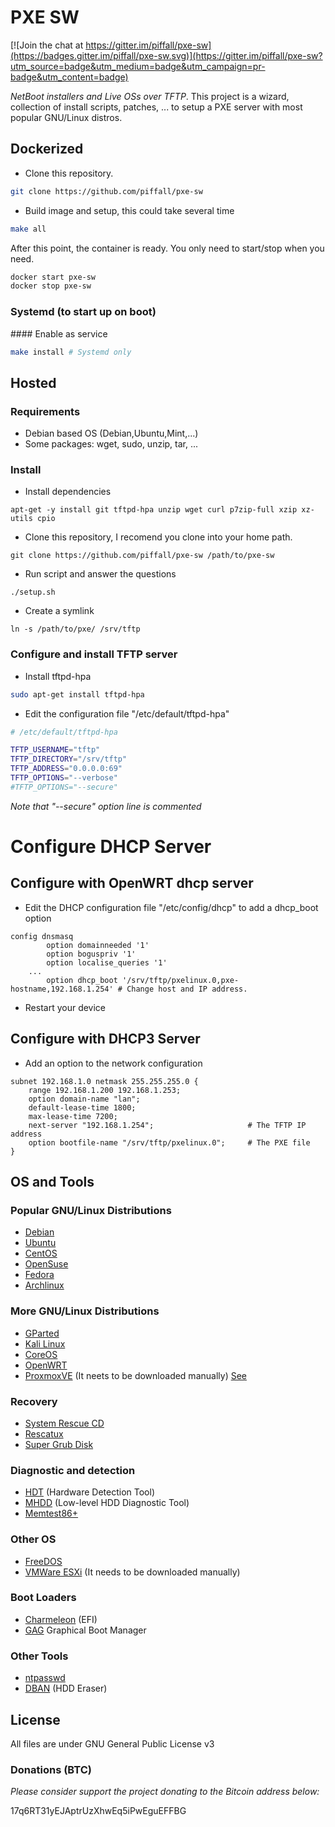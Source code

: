 # PXE SW

[![Join the chat at https://gitter.im/piffall/pxe-sw](https://badges.gitter.im/piffall/pxe-sw.svg)](https://gitter.im/piffall/pxe-sw?utm_source=badge&utm_medium=badge&utm_campaign=pr-badge&utm_content=badge)

*NetBoot installers and Live OSs over TFTP*. This project is a wizard,
collection of install scripts, patches, ... to setup a PXE server with
most popular GNU/Linux distros.

## Dockerized

- Clone this repository.
```bash
git clone https://github.com/piffall/pxe-sw
```

- Build image and setup, this could take several time
```bash
make all
```

After this point, the container is ready. You only need to start/stop when you
need.

```bash
docker start pxe-sw
docker stop pxe-sw
```

### Systemd (to start up on boot)

#### Enable as service
```bash
make install # Systemd only
```

## Hosted

### Requirements

- Debian based OS (Debian,Ubuntu,Mint,...)
- Some packages: wget, sudo, unzip, tar, ...

### Install

- Install dependencies
```
apt-get -y install git tftpd-hpa unzip wget curl p7zip-full xzip xz-utils cpio
```

- Clone this repository, I recomend you clone into your home path.
```
git clone https://github.com/piffall/pxe-sw /path/to/pxe-sw
```

- Run script and answer the questions
```
./setup.sh
```

- Create a symlink
```
ln -s /path/to/pxe/ /srv/tftp
```

### Configure and install TFTP server

- Install tftpd-hpa
```bash
sudo apt-get install tftpd-hpa
```

- Edit the configuration file "/etc/default/tftpd-hpa"
```bash
# /etc/default/tftpd-hpa

TFTP_USERNAME="tftp"
TFTP_DIRECTORY="/srv/tftp"
TFTP_ADDRESS="0.0.0.0:69"
TFTP_OPTIONS="--verbose"
#TFTP_OPTIONS="--secure"
```

*Note that "--secure" option line is commented*

# Configure DHCP Server

## Configure with OpenWRT dhcp server

- Edit the DHCP configuration file "/etc/config/dhcp" to add a dhcp\_boot option
```
config dnsmasq
        option domainneeded '1'
        option boguspriv '1'
        option localise_queries '1'
	...
        option dhcp_boot '/srv/tftp/pxelinux.0,pxe-hostname,192.168.1.254' # Change host and IP address.
```
- Restart your device

## Configure with DHCP3 Server

- Add an option to the network configuration
```
subnet 192.168.1.0 netmask 255.255.255.0 {
	range 192.168.1.200 192.168.1.253;
	option domain-name "lan";
	default-lease-time 1800;
	max-lease-time 7200;
	next-server "192.168.1.254";                     # The TFTP IP address
	option bootfile-name "/srv/tftp/pxelinux.0";     # The PXE file
}
```

## OS and Tools

### Popular GNU/Linux Distributions
- [Debian](http://www.debian.org)
- [Ubuntu](http://www.ubuntu.com)
- [CentOS](https://www.centos.org)
- [OpenSuse](https://www.opensuse.org)
- [Fedora](https://getfedora.org/)
- [Archlinux](https://www.archlinux.org/)

### More GNU/Linux Distributions
- [GParted](https://gparted.org/)
- [Kali Linux](https://www.kali.org/)
- [CoreOS](https://coreos.com)
- [OpenWRT](https://openwrt.org/)
- [ProxmoxVE](https://proxmox.com/) (It neets to be downloaded manually) [See](https://github.com/morph027/pve-iso-2-pxe)

### Recovery
- [System Rescue CD](http://www.sysresccd.org)
- [Rescatux](http://www.supergrubdisk.org/rescatux/)
- [Super Grub Disk](http://www.supergrubdisk.org/super-grub2-disk/)

### Diagnostic and detection
- [HDT](http://hdt-project.org) (Hardware Detection Tool)
- [MHDD](http://hddguru.com/software/2005.10.02-MHDD/) (Low-level HDD Diagnostic Tool)
- [Memtest86+](http://www.memtest.org/)

### Other OS
- [FreeDOS](http://www.freedos.org/)
- [VMWare ESXi](https://my.vmware.com/web/vmware/evalcenter?p=free-esxi6) (It needs to be downloaded manually)

### Boot Loaders
- [Charmeleon](http://chameleon.osx86.hu/) (EFI)
- [GAG](http://gag.sourceforge.net/) Graphical Boot Manager

### Other Tools
- [ntpasswd](http://pogostick.net/~pnh/ntpasswd/)
- [DBAN](http://www.dban.org/) (HDD Eraser)

## License
All files are under GNU General Public License v3

### Donations (BTC)
*Please consider support the project donating to the Bitcoin address below:*

17q6RT31yEJAptrUzXhwEq5iPwEguEFFBG
